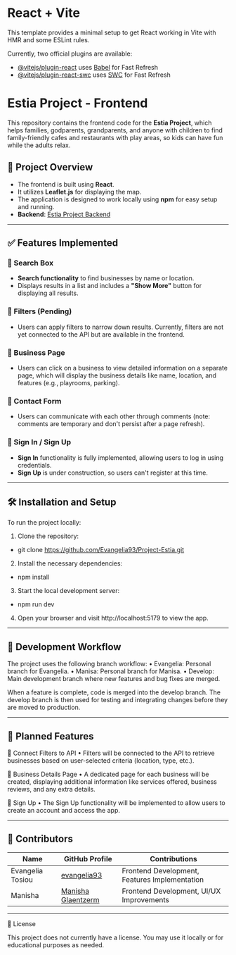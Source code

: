 # React + Vite

This template provides a minimal setup to get React working in Vite with HMR and some ESLint rules.

Currently, two official plugins are available:

- [@vitejs/plugin-react](https://github.com/vitejs/vite-plugin-react/blob/main/packages/plugin-react/README.md) uses [Babel](https://babeljs.io/) for Fast Refresh
- [@vitejs/plugin-react-swc](https://github.com/vitejs/vite-plugin-react-swc) uses [SWC](https://swc.rs/) for Fast Refresh

# Estia Project - Frontend

This repository contains the frontend code for the **Estia Project**, which helps families, godparents, grandparents, and anyone with children to find family-friendly cafes and restaurants with play areas, so kids can have fun while the adults relax.

## 📌 Project Overview
- The frontend is built using **React**.
- It utilizes **Leaflet.js** for displaying the map.
- The application is designed to work locally using **npm** for easy setup and running.
- **Backend**: [Estia Project Backend](https://github.com/vasiliki0217/Project-Estia-Backend)

---

## ✅ Features Implemented

### 🔹 Search Box
- **Search functionality** to find businesses by name or location.
- Displays results in a list and includes a **"Show More"** button for displaying all results.

### 🔹 Filters (Pending)
- Users can apply filters to narrow down results. Currently, filters are not yet connected to the API but are available in the frontend.

### 🔹 Business Page
- Users can click on a business to view detailed information on a separate page, which will display the business details like name, location, and features (e.g., playrooms, parking).

### 🔹 Contact Form
- Users can communicate with each other through comments (note: comments are temporary and don't persist after a page refresh).

### 🔹 Sign In / Sign Up
- **Sign In** functionality is fully implemented, allowing users to log in using credentials.
- **Sign Up** is under construction, so users can't register at this time.

---

## 🛠 Installation and Setup

To run the project locally:

1. Clone the repository:

 - git clone https://github.com/Evangelia93/Project-Estia.git

2.	Install the necessary dependencies:

 - npm install

3.	Start the local development server:

 - npm run dev

4.	Open your browser and visit http://localhost:5179 to view the app.

---

## 🔧 Development Workflow

The project uses the following branch workflow:
	•	Evangelia: Personal branch for Evangelia.
	•	Manisa: Personal branch for Manisa.
	•	Develop: Main development branch where new features and bug fixes are merged.

When a feature is complete, code is merged into the develop branch. The develop branch is then used for testing and integrating changes before they are moved to production.

---

## 🚀 Planned Features

🔹 Connect Filters to API
	•	Filters will be connected to the API to retrieve businesses based on user-selected criteria (location, type, etc.).

🔹 Business Details Page
	•	A dedicated page for each business will be created, displaying additional information like services offered, business reviews, and any extra details.

🔹 Sign Up
	•	The Sign Up functionality will be implemented to allow users to create an account and access the app.

---

## 🤖 Contributors

| Name | GitHub Profile | Contributions |
|--------|---------|-------------|
| Evangelia Tosiou | [evangelia93](https://github.com/Evangelia93) | Frontend Development, Features Implementation |
| Manisha | [Manisha Glaentzerm](https://github.com/glaentzerm) | Frontend Development, UI/UX Improvements |

---

📝 License

This project does not currently have a license. You may use it locally or for educational purposes as needed.

